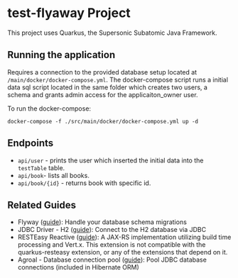 # test-flyaway Project

This project uses Quarkus, the Supersonic Subatomic Java Framework.

## Running the application
Requires a connection to the provided database setup located at `/main/docker/docker-compose.yml`.
The docker-compose script runs a initial data sql script located in the same folder which creates two users, a schema and grants admin access for the applicaiton_owner user.

To run the docker-compose: 
```shell
docker-compose -f ./src/main/docker/docker-compose.yml up -d
```

## Endpoints

- `api/user` - prints the user which inserted the initial data into the `testTable` table.
- `api/book`- lists all books.
- `api/book/{id}` - returns book with specific id.

## Related Guides

- Flyway ([guide](https://quarkus.io/guides/flyway)): Handle your database schema migrations
- JDBC Driver - H2 ([guide](https://quarkus.io/guides/datasource)): Connect to the H2 database via JDBC
- RESTEasy Reactive ([guide](https://quarkus.io/guides/resteasy-reactive)): A JAX-RS implementation utilizing build time processing and Vert.x. This extension is not compatible with the quarkus-resteasy extension, or any of the extensions that depend on it.
- Agroal - Database connection pool ([guide](https://quarkus.io/guides/datasource)): Pool JDBC database connections (included in Hibernate ORM)
